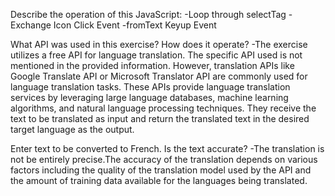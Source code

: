 
Describe the operation of this JavaScript:
-Loop through selectTag
-Exchange Icon Click Event
-fromText Keyup Event


What API was used in this exercise? How does it operate?
-The exercise utilizes a free API for language translation. The specific API used is not mentioned in the provided information. However, translation APIs like Google Translate API or Microsoft Translator API are commonly used for language translation tasks. These APIs provide language translation services by leveraging large language databases, machine learning algorithms, and natural language processing techniques. They receive the text to be translated as input and return the translated text in the desired target language as the output.


Enter text to be converted to French. Is the text accurate?
-The translation is not be entirely precise.The accuracy of the translation depends on various factors including the quality of the translation model used by the API and the amount of training data available for the languages being translated.



